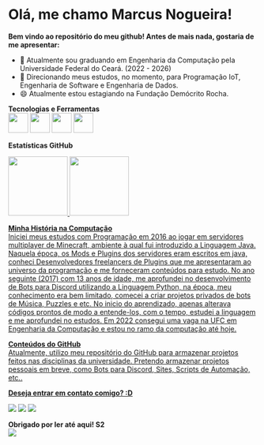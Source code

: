 # Olá, me chamo Marcus Nogueira!

**Bem vindo ao repositório do meu github! Antes de mais nada, gostaria de me apresentar:**<br/>
- 🔭 Atualmente sou graduando em Engenharia da Computação pela Universidade Federal do Ceará. (2022 - 2026)
- 🌱 Direcionando meus estudos, no momento, para Programação IoT, Engenharia de Software e Engenharia de Dados.
- 😄 Atualmente estou estagiando na Fundação Demócrito Rocha.

**Tecnologias e Ferramentas**<br/>
<img src="https://cdn.jsdelivr.net/gh/devicons/devicon/icons/python/python-original.svg" width="40" height="40"/>
<img src="https://cdn.jsdelivr.net/gh/devicons/devicon/icons/c/c-original.svg" width="40" height="40"/>
<img src="https://cdn.jsdelivr.net/gh/devicons/devicon/icons/css3/css3-original.svg" width="40" height="40"/>
<img src="https://cdn.jsdelivr.net/gh/devicons/devicon/icons/html5/html5-original.svg" width="40" height="40"/>

**Estatísticas GitHub**
<div>
<a href="https://github.com/marcusnogueiraa">
<img height="120em" src="https://github-readme-stats.vercel.app/api/top-langs/?username=marcusnogueiraa&layout=compact&langs_count=7&theme=dracula"/>
<img height="120em" src="https://github-readme-stats.vercel.app/api?username=marcusnogueiraa&show_icons=true&theme=dracula&include_all_commits=true&count_private=true"/>
</div>

**Minha História na Computação**<br/>
 Iniciei meus estudos com Programação em 2016 ao jogar em servidores multiplayer de Minecraft, ambiente à qual fui introduzido a Linguagem Java. Naquela época, os Mods e Plugins dos servidores eram escritos em java, conheci Desenvolvedores freelancers de Plugins que me apresentaram ao universo da programação e me forneceram conteúdos para estudo.
 No ano seguinte (2017) com 13 anos de idade, me aprofundei no desenvolvimento de Bots para Discord utilizando a Linguagem Python, na época, meu conhecimento era bem limitado, comecei a criar projetos privados de bots de Música, Puzzles e etc. No inicio do aprendizado, apenas alterava códigos prontos de modo a entende-los, com o tempo, estudei a linguagem e me aprofundei no estudos. Em 2022 consegui uma vaga na UFC em Engenharia da Computação e estou no ramo da computação até hoje.

**Conteúdos do GitHub**<br/>
Atualmente, utilizo meu repositório do GitHub para armazenar projetos feitos nas disciplinas da universidade. Pretendo armazenar projetos pessoais em breve, como Bots para Discord, Sites, Scripts de Automação, etc..

**Deseja entrar em contato comigo? :D**<br/>
<div>
<a href = "mailto:marcusnogueiraa@gmail.com"><img src="https://img.shields.io/badge/Gmail-D14836?style=for-the-badge&logo=gmail&logoColor=white" target="_blank"></a>
<a href="https://www.linkedin.com/in/marcusnogueiraa" target="_blank"><img src="https://img.shields.io/badge/-LinkedIn-%230077B5?style=for-the-badge&logo=linkedin&logoColor=white" target="_blank"></a>   
<a href="https://instagram.com/m4rcusnogu3ir4" target="_blank"><img src="https://img.shields.io/badge/-Instagram-%23E4405F?style=for-the-badge&logo=instagram&logoColor=white" target="_blank"></a>
<div/>

**Obrigado por ler até aqui! S2**<br/>
<img src="https://media2.giphy.com/media/3o6Mb9rUQ5v4ZnBbzO/giphy.gif?cid=790b76110776fb7d0a9c28ffeb289c213502a1f0d7869d79&rid=giphy.gif&ct=g">

